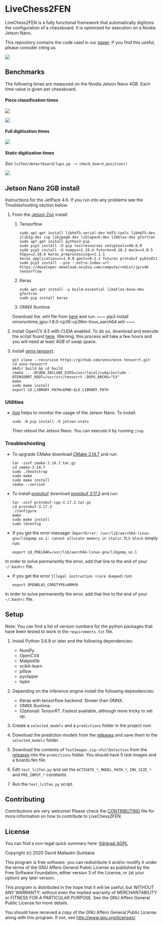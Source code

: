 # LiveChess2FEN

LiveChess2FEN is a fully functional framework that automatically digitizes
the configuration of a chessboard. It is optimized for execution on a
Nvidia Jetson Nano.

This repository contains the code used in our [paper](https://arxiv.org/abs/2012.06858). If you find this useful, please consider citing us. 

![](docs/complete_method.png)

## Benchmarks

The following times are measured on the Nvidia Jetson Nano 4GB. Each time value
is given per chessboard.

#### Piece classification times

![](docs/runtime_vs_accuracy_wfront.png)

![](docs/piece_classification_times.png)

#### Full digitization times

![](docs/full_digitization_times_summary.png)

#### Static digitization times

_See `lc2fen/detectboard/laps.py -> check_board_position()`_

![](docs/static_digitization_times_summary.png)

## Jetson Nano 2GB install

Instructions for the JetPack 4.6. If you run into any problems see the Troubleshooting section below.

1. From the [Jetson Zoo](https://elinux.org/Jetson_Zoo) install:
    1. Tensorflow
        ~~~
        sudo apt-get install libhdf5-serial-dev hdf5-tools libhdf5-dev zlib1g-dev zip libjpeg8-dev liblapack-dev libblas-dev gfortran
        sudo apt-get install python3-pip
        sudo pip3 install -U pip testresources setuptools=49.6.0
        sudo pip3 install -U numpy==1.19.4 future==0.18.2 mock==3.0.5 h5py==2.10.0 keras_preprocessing==1.1.1 keras_applications==1.0.8 gast==0.2.2 futures protobuf pybind11
        sudo pip3 install --pre --extra-index-url https://developer.download.nvidia.com/compute/redist/jp/v46 tensorflow
        ~~~
    2. Keras
        ~~~
        sudo apt-get install -y build-essential libatlas-base-dev gfortran
        sudo pip install keras
        ~~~
    3. ONNX Runtime

    Download the .whl file from [here](https://nvidia.box.com/s/bfs688apyvor4eo8sf3y1oqtnarwafww) and run:
        ~~~
        pip3 install onnxruntime_gpu-1.8.0-cp36-cp36m-linux_aarch64.whl
        ~~~

2. Install OpenCV 4.5 with CUDA enabled. To do so, download and execute the script found [here](https://github.com/AastaNV/JEP/blob/b5209e3edfad0f3f6b33e0cbc7e15ca3a49701cf/script/install_opencv4.5.0_Jetson.sh). Warning, this process will take a few hours and you will need at least 4GB of swap space.

3. Install [onnx-tensorrt](https://github.com/onnx/onnx-tensorrt/).
    ~~~
    git clone --recursive https://github.com/onnx/onnx-tensorrt.git
    cd onnx-tensorrt
    mkdir build && cd build
    cmake .. -DCUDA_INCLUDE_DIRS=/usr/local/cuda/include -DTENSORRT_ROOT=/usr/src/tensorrt -DGPU_ARCHS="53"
    make
    sudo make install
    export LD_LIBRARY_PATH=$PWD:$LD_LIBRARY_PATH
    ~~~

### Utilities

- [jtop](https://github.com/rbonghi/jetson_stats) helps to monitor the usage of the Jetson Nano. To install:
    ~~~
    sudo -H pip install -U jetson-stats
    ~~~
    Then reboot the Jetson Nano. You can execute it by running `jtop`.

### Troubleshooting

- To upgrade CMake download [CMake 3.14.7](https://cmake.org/files/v3.14/cmake-3.14.5.tar.gz) and run:
    ~~~
    tar -zxvf cmake-3.14.7.tar.gz
    cd cmake-3.14.7
    sudo ./bootstrap
    sudo make
    sudo make install
    cmake --version
    ~~~

- To install [protobuf](https://github.com/protocolbuffers/protobuf/blob/master/src/README.md) download [protobuf 3.17.3](https://github.com/protocolbuffers/protobuf/releases/download/v3.17.3/protobuf-cpp-3.17.3.tar.gz) and run:
    ~~~
    tar -zxvf protobuf-cpp-3.17.3.tar.gz
    cd protobuf-3.17.3
    ./configure
    make
    sudo make install
    sudo ldconfig
    ~~~

- If you get the error message: `ImportError: /usr/lib/aarch64-linux-gnu/libgomp.so.1: cannot allocate memory in static TLS block` simply run:
    ~~~
    export LD_PRELOAD=/usr/lib/aarch64-linux-gnu/libgomp.so.1
    ~~~
In order to solve permanently the error, add that line to the end of your `~/.bashrc` file.

- If you get the error `Illegal instruction (core dumped)` run:
    ~~~
    export OPENBLAS_CORETYPE=ARMV8
    ~~~
In order to solve permanently the error, add that line to the end of your `~/.bashrc` file.

## Setup

Note: You can find a list of version numbers for the python packages that have been tested to work in the `requirements.txt` file.

1. Install Python 3.6.9 or later and the following dependencies:
    - NumPy
    - OpenCV4
    - Matplotlib
    - scikit-learn
    - pillow
    - pyclipper
    - tqdm

2. Depending on the inference engine install the following dependencies:
    - Keras with tensorflow backend. Slower than ONNX.
    - ONNX Runtime.
    - (Optional) TensorRT. Fastest available, although more tricky to set up.

3. Create a `selected_models` and a `predictions` folder in the project root.

4. Download the prediction models from the 
 [releases](https://github.com/davidmallasen/LiveChess2FEN/releases)
 and save them to the `selected_models` folder.

5. Download the contents of `TestImages.zip->FullDetection` from the
[releases](https://github.com/davidmallasen/LiveChess2FEN/releases) into
 the `predictions` folder. You should have 5 test images and a
 boards.fen file.

6. Edit `test_lc2fen.py` and set the `ACTIVATE_*`, `MODEL_PATH_*`,
 `IMG_SIZE_*` and `PRE_INPUT_*` constants.

7. Run the `test_lc2fen.py` script.

## Contributing

Contributions are very welcome! Please check the 
[CONTRIBUTING](CONTRIBUTING.md) file for more information on how to
 contribute to LiveChess2FEN.

## License

You can find a non-legal quick summary here: [tldrlegal AGPL](https://tldrlegal.com/license/gnu-affero-general-public-license-v3-(agpl-3.0))

Copyright (c) 2020 David Mallasén Quintana

This program is free software: you can redistribute it and/or modify it
under the terms of the GNU Affero General Public License as published by
the Free Software Foundation, either version 3 of the License, or
(at your option) any later version.

This program is distributed in the hope that it will be useful,
but WITHOUT ANY WARRANTY; without even the implied warranty of
MERCHANTABILITY or FITNESS FOR A PARTICULAR PURPOSE.  See the
GNU Affero General Public License for more details.

You should have received a copy of the GNU Affero General Public License
along with this program.  If not, see <http://www.gnu.org/licenses/>.
